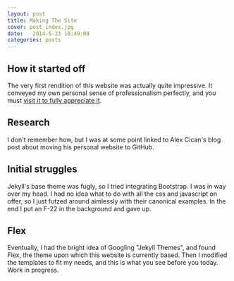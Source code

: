 ```yaml
---
layout: post
title: Making The Site
cover: post_index.jpg
date:   2014-5-23 10:49:00
categories: posts
---
```


## How it started off

The very first rendition of this website was actually quite impressive. It conveyed my own personal sense of professionalism perfectly, and you must [visit it to fully appreciate it](/old).

## Research

I don't remember how, but I was at some point linked to Alex Cican's blog post about moving his personal website to GitHub.

## Initial struggles

Jekyll's base theme was fugly, so I tried integrating Bootstrap. I was in way over my head. I had no idea what to do with all the css and javascript on offer, so I just futzed around aimlessly with their canonical examples. In the end I put an F-22 in the background and gave up.

## Flex

Eventually, I had the bright idea of Googling "Jekyll Themes", and found Flex, the theme upon which this website is currently based. Then I modified the templates to fit my needs, and this is what you see before you today. Work in progress.
